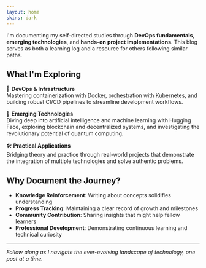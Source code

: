 ```yaml
---
layout: home
skins: dark
---
```


I'm documenting my self-directed studies through **DevOps fundamentals**, **emerging technologies**, and **hands-on project implementations**. This blog serves as both a learning log and a resource for others following similar paths.

## What I'm Exploring

🚀 **DevOps & Infrastructure**  
Mastering containerization with Docker, orchestration with Kubernetes, and building robust CI/CD pipelines to streamline development workflows.

🌟 **Emerging Technologies**  
Diving deep into artificial intelligence and machine learning with Hugging Face, exploring blockchain and decentralized systems, and investigating the revolutionary potential of quantum computing.

🛠️ **Practical Applications**  
Bridging theory and practice through real-world projects that demonstrate the integration of multiple technologies and solve authentic problems.

## Why Document the Journey?

- **Knowledge Reinforcement**: Writing about concepts solidifies understanding
- **Progress Tracking**: Maintaining a clear record of growth and milestones
- **Community Contribution**: Sharing insights that might help fellow learners
- **Professional Development**: Demonstrating continuous learning and technical curiosity

---

*Follow along as I navigate the ever-evolving landscape of technology, one post at a time.*
